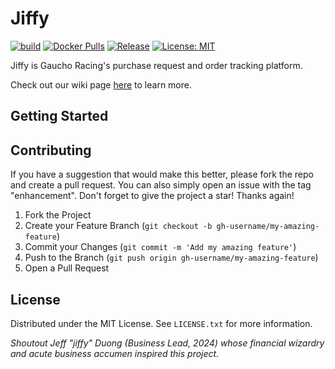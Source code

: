 # Jiffy

[![build](https://github.com/Gaucho-Racing/jiffy/actions/workflows/build.yml/badge.svg)](https://github.com/Gaucho-Racing/jiffy/actions/workflows/build.yml)
[![Docker Pulls](https://img.shields.io/docker/pulls/gauchoracing/jiffy?style=flat-square)](https://hub.docker.com/r/gauchoracing/jiffy)
[![Release](https://img.shields.io/github/release/gaucho-racing/jiffy.svg?style=flat-square)](https://github.com/gaucho-racing/jiffy/releases)
[![License: MIT](https://img.shields.io/badge/License-MIT-yellow.svg)](https://opensource.org/licenses/MIT)

Jiffy is Gaucho Racing's purchase request and order tracking platform.

Check out our wiki page [here](https://wiki.gauchoracing.com/books/jiffy) to learn more.

## Getting Started


## Contributing

If you have a suggestion that would make this better, please fork the repo and create a pull request. You can also simply open an issue with the tag "enhancement".
Don't forget to give the project a star! Thanks again!

1. Fork the Project
2. Create your Feature Branch (`git checkout -b gh-username/my-amazing-feature`)
3. Commit your Changes (`git commit -m 'Add my amazing feature'`)
4. Push to the Branch (`git push origin gh-username/my-amazing-feature`)
5. Open a Pull Request

## License

Distributed under the MIT License. See `LICENSE.txt` for more information.


*Shoutout Jeff "jiffy" Duong (Business Lead, 2024) whose financial wizardry and acute business accumen inspired this project.*